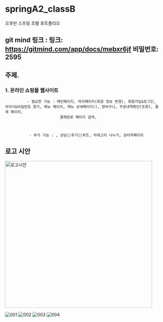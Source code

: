 # springA2_classB
오후반 스프링 조별 포트폴리오

## git mind 링크 : 링크: https://gitmind.com/app/docs/mebxr6jf 비밀번호: 2595

## 주제.

### 1. 온라인 쇼핑몰 웹사이트



              - 필요한 기능 : 메인페이지, 마이페이지(회원 정보 변경), 회원가입&로그인, 아이디&비밀번호 찾기, 메뉴 페이지, 메뉴 상세페이지(), 장바구니, 주문내역확인(조회), 결제 페이지,
                             결제완료 페이지 검색, 



               - 부가 기능 : , 상담||후기||퀴즈, 카테고리 나누기, 관리자페이지

## 로고 시안
<img width="480" alt="로고시안" src="https://github.com/park198909/springA2_classB/assets/133085347/248b96ca-06ba-418e-961c-db45947e0a92">

![001](https://github.com/park198909/springA2_classB/assets/133085347/fb21a5e8-0dc3-44af-88d6-716844019cab)
![002](https://github.com/park198909/springA2_classB/assets/133085347/4262c27d-444c-4fe6-99c1-90aa4c527cae)
![003](https://github.com/park198909/springA2_classB/assets/133085347/1a60dc9e-4a91-41df-8ba2-586e60956f67)
![004](https://github.com/park198909/springA2_classB/assets/133085347/c00da140-87ab-4f85-b181-f1dd1942496a)
